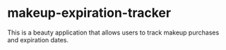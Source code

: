 # makeup-expiration-tracker
This is a beauty application that allows users to track makeup purchases and expiration dates.
